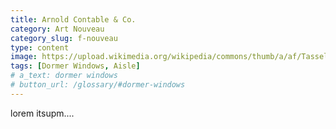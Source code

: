```yaml
---
title: Arnold Contable & Co.
category: Art Nouveau
category_slug: f-nouveau
type: content
image: https://upload.wikimedia.org/wikipedia/commons/thumb/a/af/Tassel_House_stairway.JPG/800px-Tassel_House_stairway.JPG
tags: [Dormer Windows, Aisle]
# a_text: dormer windows
# button_url: /glossary/#dormer-windows
---
```


lorem itsupm....
